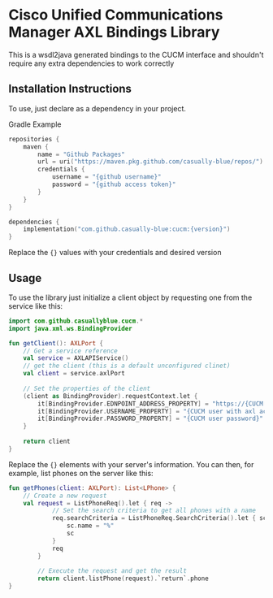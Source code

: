 # Cisco Unified Communications Manager AXL Bindings Library
This is a wsdl2java generated bindings to the CUCM interface and shouldn't require any extra dependencies to work correctly


## Installation Instructions
To use, just declare as a dependency in your project.

Gradle Example
```kotlin
repositories {
    maven {
        name = "Github Packages"
        url = uri("https://maven.pkg.github.com/casually-blue/repos/")
        credentials {
            username = "{github username}"
            password = "{github access token}"
        }
    }
}

dependencies {
    implementation("com.github.casually-blue:cucm:{version}")
}
```
Replace the `{}` values with your credentials and desired version

## Usage 
To use the library just initialize a client object by requesting one from the service like this:
```kotlin
import com.github.casuallyblue.cucm.*
import java.xml.ws.BindingProvider

fun getClient(): AXLPort {
    // Get a service reference
    val service = AXLAPIService()
    // get the client (this is a default unconfigured clinet)
    val client = service.axlPort
  
    // Set the properties of the client
    (client as BindingProvider).requestContext.let {
        it[BindingProvider.EDNPOINT_ADDRESS_PROPERTY] = "https://{CUCM Management Hostname}:8443/axl/"
        it[BindingProvider.USERNAME_PROPERTY] = "{CUCM user with axl access permissions}"
        it[BindingProvider.PASSWORD_PROPERTY] = "{CUCM user password}"
    }
  
    return client
}
```
Replace the `{}` elements with your server's information.
You can then, for example, list phones on the server like this:
```kotlin
fun getPhones(client: AXLPort): List<LPhone> {
    // Create a new request
    val request = ListPhoneReq().let { req ->
            // Set the search criteria to get all phones with a name
            req.searchCriteria = ListPhoneReq.SearchCriteria().let { sc ->
                sc.name = "%"
                sc
            }
            req
        }
        
        // Execute the request and get the result
        return client.listPhone(request).`return`.phone
}
```
